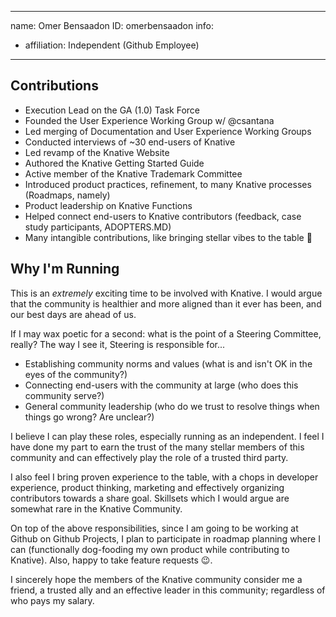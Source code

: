 -------------------------------------------------------------
name: Omer Bensaadon
ID: omerbensaadon
info:
  - affiliation: Independent (Github Employee)
-------------------------------------------------------------


## Contributions

* Execution Lead on the GA (1.0) Task Force
* Founded the User Experience Working Group w/ @csantana
* Led merging of Documentation and User Experience Working Groups
* Conducted interviews of ~30 end-users of Knative
* Led revamp of the Knative Website
* Authored the Knative Getting Started Guide
* Active member of the Knative Trademark Committee
* Introduced product practices, refinement, to many Knative processes (Roadmaps, namely)
* Product leadership on Knative Functions
* Helped connect end-users to Knative contributors (feedback, case study participants, ADOPTERS.MD)
* Many intangible contributions, like bringing stellar vibes to the table 💫


## Why I'm Running
This is an *extremely* exciting time to be involved with Knative. I would argue that the community is healthier and more aligned than it ever has been, and our best days are ahead of us.

If I may wax poetic for a second: what is the point of a Steering Committee, really? The way I see it, Steering is responsible for...
- Establishing community norms and values (what is and isn't OK in the eyes of the community?)
- Connecting end-users with the community at large (who does this community serve?)
- General community leadership (who do we trust to resolve things when things go wrong? Are unclear?)

I believe I can play these roles, especially running as an independent. I feel I have done my part to earn the trust of the many stellar members of this community and can effectively play the role of a trusted third party.

I also feel I bring proven experience to the table, with a chops in developer experience, product thinking, marketing and effectively organizing contributors towards a share goal. Skillsets which I would argue are somewhat rare in the Knative Community.

On top of the above responsibilities, since I am going to be working at Github on Github Projects, I plan to participate in roadmap planning where I can (functionally dog-fooding my own product while contributing to Knative). Also, happy to take feature requests 😉.

I sincerely hope the members of the Knative community consider me a friend, a trusted ally and an effective leader in this community; regardless of who pays my salary.
